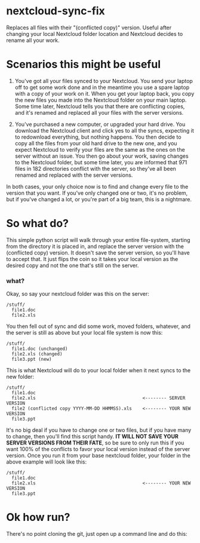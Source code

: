 # nextcloud-sync-fix
Replaces all files with their "(conflicted copy)" version. Useful after changing your local Nextcloud folder location and Nextcloud decides to rename all your work.

# Scenarios this might be useful

1. You've got all your files synced to your Nextcloud. You send your laptop off to get some work done and in the meantime you use a spare laptop with a copy of your work on it. When you get your laptop back, you copy the new files you made into the Nextcloud folder on your main laptop. Some time later, Nextcloud tells you that there are conflicting copies, and it's renamed and replaced all your files with the server versions. 

2. You've purchased a new computer, or upgraded your hard drive. You download the Nextcloud client and click yes to all the syncs, expecting it to redownload everything, but nothing happens. You then decide to copy all the files from your old hard drive to the new one, and you expect Nextcloud to verify your files are the same as the ones on the server without an issue. You then go about your work, saving changes to the Nextcloud folder, but some time later, you are informed that 971 files in 182 directories conflict with the server, so they've all been renamed and replaced with the server versions.

In both cases, your only choice now is to find and change every file to the version that you want. If you've only changed one or two, it's no problem, but if you've changed a lot, or you're part of a big team, this is a nightmare. 

# So what do?
This simple python script will walk through your entire file-system, starting from the directory it is placed in, and replace the server version with the (conflicted copy) version. It doesn't save the server version, so you'll have to accept that. It just flips the coin so it takes your local version as the desired copy and not the one that's still on the server. 

### what?

Okay, so say your nextcloud folder was this on the server:
```
/stuff/
  file1.doc
  file2.xls
```

You then fell out of sync and did some work, moved folders, whatever, and the server is still as above but your local file system is now this:
```
/stuff/
  file1.doc (unchanged)
  file2.xls (changed)
  file3.ppt (new)
```
This is what Nextcloud will do to your local folder when it next syncs to the new folder:
```
/stuff/
  file1.doc
  file2.xls                                        <-------- SERVER VERSION
  file2 (conflicted copy YYYY-MM-DD HHMMSS).xls    <-------- YOUR NEW VERSION
  file3.ppt
```
It's no big deal if you have to change one or two files, but if you have many to change, then you'll find this script handy.
**IT WILL NOT SAVE YOUR SERVER VERSIONS FROM THEIR FATE**, so be sure to only run this if you want 100% of the conflicts to favor your local version instead of the server version. Once you run it from your base nextcloud folder, your folder in the above example will look like this:
```
/stuff/
  file1.doc
  file2.xls                                        <-------- YOUR NEW VERSION
  file3.ppt
```

# Ok how run?
There's no point cloning the git, just open up a command line and do this:

```

```
